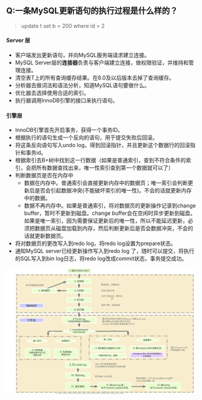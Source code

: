 ## Q:一条MySQL更新语句的执行过程是什么样的？

> update t set b = 200 where id = 2

#### Server 层

- 客户端发出更新语句，并向MySQL服务端请求建立连接。
- MySQL Server层的**连接器**负责与客户端建立连接，做权限验证，并维持和管理连接。
- 清空表T上的所有查询缓存结果。在8.0及以后版本去掉了查询缓存。
- 分析器去做词法和语法分析，知道MySQL语句要做什么。
- 优化器去选择使用合适的索引。
- 执行器调用InnoDB引擎的接口来执行语句。

#### 引擎层

- InnoDB引擎首先开启事务，获得一个事务ID。
- 根据执行的语句生成一个反向的语句，用于提交失败后回滚。
- 将这条反向语句写入undo log，得到回滚指针，并且更新这个数据行的回滚指针和事务id。
- 根据索引去B+树中找到这一行数据（如果是普通索引，查到不符合条件的索引，会把所有数据查找出来，唯一性索引查到第一个数据就可以了）
- 判断数据页是否在内存中
  - 数据在内存中。普通索引会直接更新内存中的数据页；唯一索引会判断更新后是否会引起数据冲突(不能破坏索引的唯一性)。不会的话就更新内存中的数据。
  - 数据不再内存中。如果是普通索引，将对数据页的更新操作记录到change buffer，暂时不更新到磁盘。change buffer会在空闲时异步更新到磁盘。如果是唯一索引，因为需要保证更新后的唯一性，所以不能延迟更新，必须把数据页从磁盘加载到内存，然后判断更新后是否会数据冲突，不会的话就更新数据页。
- 将对数据页的更改写入到redo log，将redo log设置为prepare状态。
- 通知MySQL server已经更新操作写入到redo log 了，随时可以提交，将执行的SQL写入到bin log日志，将redo log改成commit状态，事务提交成功。

![](./picture/updateprocess.png)

